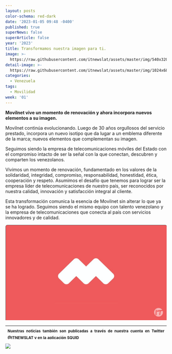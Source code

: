 ```yaml
---
layout: posts
color-schema: red-dark
date: '2023-01-05 09:48 -0400'
published: true
superNews: false
superArticle: false
year: '2023'
title: Transformamos nuestra imagen para ti.
image: >-
  https://raw.githubusercontent.com/itnewslat/assets/master/img/540x320/logo-Movilnet-p.jpg
detail-image: >-
  https://raw.githubusercontent.com/itnewslat/assets/master/img/1024x680/logo-Movilnet-g.jpg
categories:
  - Venezuela
tags:
  - Movilidad
week: '01'
---
```

**Movilnet vive un momento de renovación y ahora incorpora nuevos elementos a su imagen.**

Movilnet continúa evolucionando. Luego de 30 años orgullosos del servicio prestado, incorpora un nuevo isotipo que da lugar a un emblema diferente de la marca; nuevos elementos que complementan su imagen.

Seguimos siendo la empresa de telecomunicaciones móviles del Estado con el compromiso intacto de ser la señal con la que conectan, descubren y comparten los venezolanos.

Vivimos un momento de renovación, fundamentado en los valores de la solidaridad, integridad, compromiso, responsabilidad, honestidad, ética, cooperación y respeto. Asumimos el desafío que tenemos para lograr ser la empresa líder de telecomunicaciones de nuestro país, ser reconocidos por nuestra calidad, innovación y satisfacción integral al cliente.

Esta transformación comunica la esencia de Movilnet sin alterar lo que ya se ha logrado. Seguimos siendo el mismo equipo con talento venezolano y la empresa de telecomunicaciones que conecta al país con servicios innovadores y de calidad.

![](https://raw.githubusercontent.com/itnewslat/assets/master/img/540x320/logo-Movilnet-p.jpg)

<table style="height: 42px;" width="569">
<tbody>
<tr>
<td style="text-align: justify;"><sub><strong>Nuestras noticias también son publicadas a través de nuestra cuenta en Twitter <a href="https://twitter.com/itnewslat?lang=es">@ITNEWSLAT</a> y en la aplicación <a href="https://squidapp.co/en/">SQUID</a></strong></sub></td>
</tr>
</tbody>
</table>

<img src="https://tracker.metricool.com/c3po.jpg?hash=56f88a41e39ab42c063cc51676587a04"/>